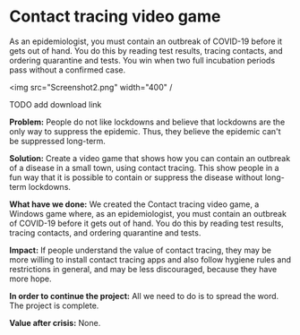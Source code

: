 ﻿Contact tracing video game
==========================
As an epidemiologist, you must contain an outbreak of COVID-19 before it gets out of hand. You do this by reading test results, tracing contacts, and ordering quarantine and tests. You win when two full incubation periods pass without a confirmed case.

<img src="Screenshot2.png" width="400" /

TODO add download link

**Problem:** People do not like lockdowns and believe that lockdowns are the only way to suppress the epidemic. Thus, they believe the epidemic can't be suppressed long-term.

**Solution:** Create a video game that shows how you can contain an outbreak of a disease in a small town, using contact tracing. This show people in a fun way that it is possible to contain or suppress the disease without long-term lockdowns. 

**What have we done:** We created the Contact tracing video game, a Windows game where, as an epidemiologist, you must contain an outbreak of COVID-19 before it gets out of hand. You do this by reading test results, tracing contacts, and ordering quarantine and tests.

**Impact:** If people understand the value of contact tracing, they may be more willing to install contact tracing apps and also follow hygiene rules and restrictions in general, and may be less discouraged, because they have more hope.

**In order to continue the project:** All we need to do is to spread the word. The project is complete.

**Value after crisis:** None.